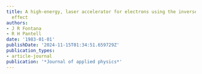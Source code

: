 ```yaml
---
title: A high‐energy, laser accelerator for electrons using the inverse Cherenkov
  effect
authors:
- J R Fontana
- R H Pantell
date: '1983-01-01'
publishDate: '2024-11-15T01:34:51.659729Z'
publication_types:
- article-journal
publication: '*Journal of applied physics*'
---
```

